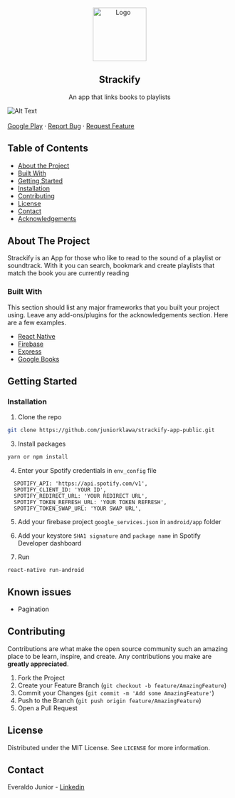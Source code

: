 <!-- PROJECT LOGO -->
<br />
<p align="center">
  <a href="https://i.imgur.com/qJfD1cr.png">
    <img src="https://i.imgur.com/qJfD1cr.png" alt="Logo" height="120">
  </a>

  <h2 align="center">Strackify</h2>

  <p align="center">
    An app that links books to playlists
</a>

![Alt Text](https://i.imgur.com/CWYlqfD.gif)
    <br />
    <br />
    <a href="https://strackify.com">Google Play</a>
    ·
    <a href="https://github.com/juniorklawa/strackify-app-public/issues">Report Bug</a>
    ·
    <a href="https://github.com/juniorklawa/DoggoBot/strackify-app-public">Request Feature</a>
  </p>
</p>



<!-- TABLE OF CONTENTS -->
## Table of Contents

* [About the Project](#about-the-project)
 * [Built With](#built-with)
* [Getting Started](#getting-started)
* [Installation](#installation)
* [Contributing](#contributing)
* [License](#license)
* [Contact](#contact)
* [Acknowledgements](#acknowledgements)



<!-- ABOUT THE PROJECT -->
## About The Project


Strackify is an App for those who like to read to the sound of a playlist or soundtrack. With it you can search, bookmark and create playlists that match the book you are currently reading

### Built With
This section should list any major frameworks that you built your project using. Leave any add-ons/plugins for the acknowledgements section. Here are a few examples.
* [React Native](https://reactnative.dev/)
* [Firebase](https://firebase.google.com/)
* [Express](https://expressjs.com/)
* [Google Books](https://books.google.com.br/)


<!-- GETTING STARTED -->
## Getting Started

### Installation

1. Clone the repo
```sh
git clone https://github.com/juniorklawa/strackify-app-public.git
```
3. Install packages
```sh
yarn or npm install
```
4. Enter your Spotify credentials in `env_config` file
```JS
  SPOTIFY_API: 'https://api.spotify.com/v1',
  SPOTIFY_CLIENT_ID: 'YOUR ID',
  SPOTIFY_REDIRECT_URL: 'YOUR REDIRECT URL',
  SPOTIFY_TOKEN_REFRESH_URL: 'YOUR TOKEN REFRESH',
  SPOTIFY_TOKEN_SWAP_URL: 'YOUR SWAP URL',
```
5. Add your firebase project `google_services.json` in `android/app` folder

6. Add your keystore `SHA1 signature` and `package name` in Spotify Developer dashboard

5. Run 
```JS
react-native run-android
```

<!-- ROADMAP -->
## Known issues

 - Pagination

<!-- CONTRIBUTING -->
## Contributing

Contributions are what make the open source community such an amazing place to be learn, inspire, and create. Any contributions you make are **greatly appreciated**.

1. Fork the Project
2. Create your Feature Branch (`git checkout -b feature/AmazingFeature`)
3. Commit your Changes (`git commit -m 'Add some AmazingFeature'`)
4. Push to the Branch (`git push origin feature/AmazingFeature`)
5. Open a Pull Request



<!-- LICENSE -->
## License

Distributed under the MIT License. See `LICENSE` for more information.



<!-- CONTACT -->
## Contact

Everaldo Junior - [Linkedin](https://www.linkedin.com/in/everaldojuniorklawa/)
